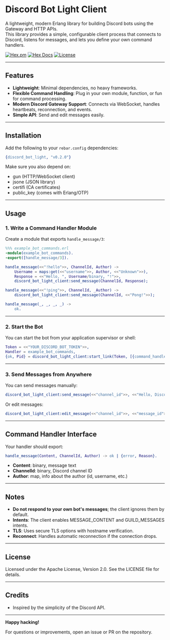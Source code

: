 # Discord Bot Light Client

A lightweight, modern Erlang library for building Discord bots using the Gateway and HTTP APIs.  
This library provides a simple, configurable client process that connects to Discord, listens for messages, and lets you define your own command handlers.

[![Hex.pm](https://img.shields.io/hexpm/v/discord_bot_light.svg)](https://hex.pm/packages/discord_bot_light)
[![Hex Docs](https://img.shields.io/badge/hex-docs-blue.svg)](https://hexdocs.pm/discord_bot_light)
[![License](https://img.shields.io/badge/license-Apache%202.0-blue.svg)](LICENSE)

---

## Features

- **Lightweight**: Minimal dependencies, no heavy frameworks.
- **Flexible Command Handling**: Plug in your own module, function, or fun for command processing.
- **Modern Discord Gateway Support**: Connects via WebSocket, handles heartbeats, reconnection, and events.
- **Simple API**: Send and edit messages easily.

---

## Installation

Add the following to your `rebar.config` dependencies:

```erlang
{discord_bot_light, "v0.2.0"}
```

Make sure you also depend on:
- gun (HTTP/WebSocket client)
- jsone (JSON library)
- certifi (CA certificates)
- public_key (comes with Erlang/OTP)

---

## Usage

### 1. Write a Command Handler Module

Create a module that exports `handle_message/3`:

```erlang
%%% example_bot_commands.erl
-module(example_bot_commands).
-export([handle_message/3]).

handle_message(<<"!hello">>, ChannelId, Author) ->
    Username = maps:get(<<"username">>, Author, <<"Unknown">>),
    Response = <<"Hello, ", Username/binary, "!">>,
    discord_bot_light_client:send_message(ChannelId, Response);

handle_message(<<"!ping">>, ChannelId, _Author) ->
    discord_bot_light_client:send_message(ChannelId, <<"Pong!">>);

handle_message(_, _, _, _) ->
    ok.
```

---

### 2. Start the Bot

You can start the bot from your application supervisor or shell:

```erlang
Token = <<"YOUR_DISCORD_BOT_TOKEN">>,
Handler = example_bot_commands,
{ok, Pid} = discord_bot_light_client:start_link(Token, [{command_handler, Handler}]).
```

---

### 3. Send Messages from Anywhere

You can send messages manually:

```erlang
discord_bot_light_client:send_message(<<"channel_id">>, <<"Hello, Discord!">>, <<"YOUR_TOKEN">>).
```

Or edit messages:

```erlang
discord_bot_light_client:edit_message(<<"channel_id">>, <<"message_id">>, <<"New content!">>, <<"YOUR_TOKEN">>).
```

---

## Command Handler Interface

Your handler should export:

```erlang
handle_message(Content, ChannelId, Author) -> ok | {error, Reason}.
```

- **Content**: binary, message text
- **ChannelId**: binary, Discord channel ID
- **Author**: map, info about the author (id, username, etc.)

---

## Notes

- **Do not respond to your own bot's messages**; the client ignores them by default.
- **Intents**: The client enables MESSAGE_CONTENT and GUILD_MESSAGES intents.
- **TLS**: Uses secure TLS options with hostname verification.
- **Reconnect**: Handles automatic reconnection if the connection drops.

---

## License

Licensed under the Apache License, Version 2.0. See the LICENSE file for details.

---

## Credits

- Inspired by the simplicity of the Discord API.

---

**Happy hacking!**

For questions or improvements, open an issue or PR on the repository.
